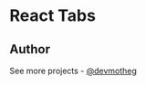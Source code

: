# React Tabs

## Author

See more projects - [@devmotheg](https://github.com/devmotheg?tab=repositories)
